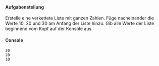 #### Aufgabenstellung

Erstelle eine verkettete Liste mit ganzen Zahlen.
Füge nacheinander die Werte 10, 20 und 30 am Anfang der Liste hinzu.
Gib alle Werte der Liste beginnend vom Kopf auf der Konsole aus.

#### Console
```
30
20
10
```
